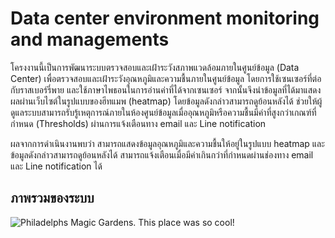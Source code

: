 # Data center environment monitoring and managements
<p> โครงงานนี้เป็นการพัฒนาระบบตรวจสอบและเฝ้าระวังสภาพแวดล้อมภายในศูนย์ข้อมูล (Data Center) เพื่อตรวจสอบและเฝ้าระวังอุณหภูมิและความชื้นภายในศูนย์ข้อมูล โดยการใช้เซนเซอร์ที่ต่อกับราสเบอร์รี่พาย และใช้ภาษาไพธอนในการอ่านค่าที่ได้จากเซนเซอร์ จากนั้นจึงนำข้อมูลที่ได้มาแสดงผลผ่านเว็บไซต์ในรูปแบบของฮีทแมพ (heatmap) โดยข้อมูลดังกล่าวสามารถดูย้อนหลังได้ ช่วยให้ผู้ดูแลระบบสามารถรับรู้เหตุการณ์ภายในห้องศูนย์ข้อมูลเมื่ออุณหภูมิหรือความชื้นมีค่าที่สูงกว่าเกณฑ์ที่กำหนด (Thresholds) ผ่านการแจ้งเตือนทาง email และ Line notification </p>
<p> ผลจากการดำเนินงานพบว่า สามารถแสดงข้อมูลอุณหภูมิและความชื้นให้อยู่ในรูปแบบ heatmap และข้อมูลดังกล่าวสามารถดูย้อนหลังได้ สามารถแจ้งเตือนเมื่อมีค่าเกินกว่าที่กำหนดผ่านช่องทาง email และ Line notification ได้ </p>

## ภาพรวมของระบบ
![Philadelphs Magic Gardens. This place was so cool!](DashBoardPage/images/background2.jpg)
